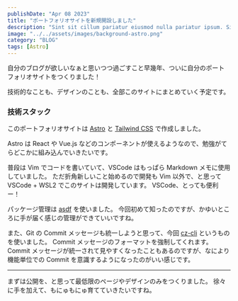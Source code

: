 ```yaml
---
publishDate: "Apr 08 2023"
title: "ポートフォリオサイトを新規開設しました"
description: "Sint sit cillum pariatur eiusmod nulla pariatur ipsum. Sit laborum anim qui mollit tempor pariatur nisi minim dolor. Aliquip et adipisicing sit sit fugiat"
image: "../../assets/images/background-astro.png"
category: "BLOG"
tags: [Astro]
---
```


自分のブログが欲しいなぁと思いつつ過ごすこと早幾年、ついに自分のポートフォリオサイトをつくりました！

技術的なことも、デザインのことも、全部このサイトにまとめていく予定です。

### 技術スタック

このポートフォリオサイトは [Astro](https://astro.build/) と [Tailwind CSS](https://astro.build/) で作成しました。

Astro は React や Vue.js などのコンポーネントが使えるようなので、勉強がてらどこかに組み込んでいきたいです。

普段は Vim でコードを書いていて、VSCode はもっぱら Markdown メモに使用していました。
ただ折角新しいこと始めるので開発も Vim 以外で、と思って VSCode + WSL2 でこのサイトは開発しています。
VSCode、とっても便利ー！

パッケージ管理は [asdf](https://asdf-vm.com/) を使いました。
今回初めて知ったのですが、かゆいところに手が届く感じの管理ができていいですね。

また、Git の Commit メッセージも統一しようと思って、今回 [cz-cli](https://github.com/commitizen/cz-cli) というものを使いました。
Commit メッセージのフォーマットを強制してくれます。
Commit メッセージが統一されて見やすくなったこともあるのですが、なにより機能単位での Commit を意識するようになったのがいい感じです。

---

まずは公開を、と思って最低限のページやデザインのみをつくりました。
徐々に手を加えて、もにゅもにゅ育てていきたいですね。

